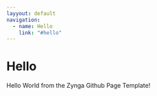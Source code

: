 ```yaml
---
layyout: default
navigation:
  - name: Hello
    link: "#hello"
---
```

# Hello
Hello World from the Zynga Github Page Template!
